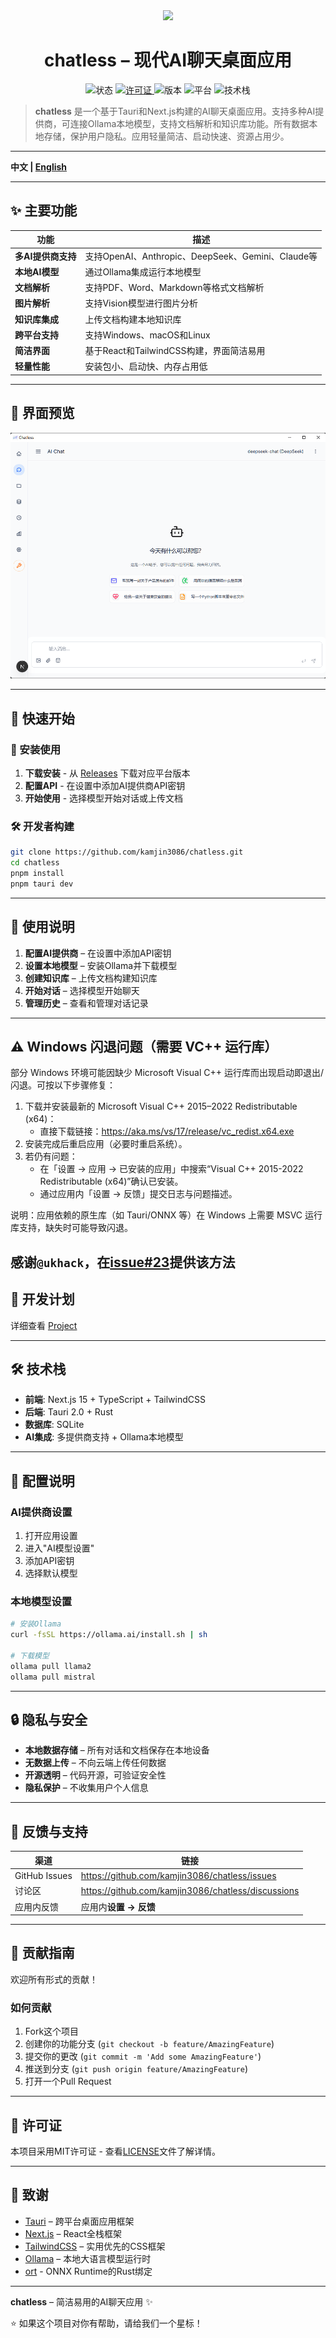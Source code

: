 <div align="center">
  <img  src="public/logo.svg"/>
</div>


<h1 align="center">
  chatless – 现代AI聊天桌面应用
</h1>

<p align="center">
  <img alt="状态" src="https://img.shields.io/badge/status-active-success?style=flat-square" />
  <a href="https://github.com/kamjin3086/chatless/blob/main/LICENSE">
    <img alt="许可证" src="https://img.shields.io/badge/license-MIT-green?style=flat-square" />
  </a>
  <img alt="版本" src="https://img.shields.io/badge/version-v0.1.0-blue?style=flat-square" />
  <img alt="平台" src="https://img.shields.io/badge/platform-cross--platform-orange?style=flat-square" />
  <img alt="技术栈" src="https://img.shields.io/badge/stack-Tauri%20%7C%20Next.js%20%7C%20Rust-purple?style=flat-square" />
</p>

> **chatless** 是一个基于Tauri和Next.js构建的AI聊天桌面应用。支持多种AI提供商，可连接Ollama本地模型，支持文档解析和知识库功能。所有数据本地存储，保护用户隐私。应用轻量简洁、启动快速、资源占用少。

---

**中文 | [English](README_EN.md)**

---

## ✨ 主要功能

| 功能 | 描述 |
| --- | --- |
| **多AI提供商支持** | 支持OpenAI、Anthropic、DeepSeek、Gemini、Claude等 |
| **本地AI模型** | 通过Ollama集成运行本地模型 |
| **文档解析** | 支持PDF、Word、Markdown等格式文档解析 |
| **图片解析** | 支持Vision模型进行图片分析 |
| **知识库集成** | 上传文档构建本地知识库 |
| **跨平台支持** | 支持Windows、macOS和Linux |
| **简洁界面** | 基于React和TailwindCSS构建，界面简洁易用 |
| **轻量性能** | 安装包小、启动快、内存占用低 |

---

## 📸 界面预览

![chatless截图](/docs/assets/screenshot-main1.png)

---

## 🚀 快速开始

### 🎯 安装使用
1. **下载安装** - 从 [Releases](https://github.com/kamjin3086/chatless/releases) 下载对应平台版本
2. **配置API** - 在设置中添加AI提供商API密钥
3. **开始使用** - 选择模型开始对话或上传文档

### 🛠️ 开发者构建
```bash
git clone https://github.com/kamjin3086/chatless.git
cd chatless
pnpm install
pnpm tauri dev
```

---

## 📝 使用说明

1. **配置AI提供商** – 在设置中添加API密钥
2. **设置本地模型** – 安装Ollama并下载模型
3. **创建知识库** – 上传文档构建知识库
4. **开始对话** – 选择模型开始聊天
5. **管理历史** – 查看和管理对话记录

---

## ⚠️ Windows 闪退问题（需要 VC++ 运行库）

部分 Windows 环境可能因缺少 Microsoft Visual C++ 运行库而出现启动即退出/闪退。可按以下步骤修复：

1. 下载并安装最新的 Microsoft Visual C++ 2015–2022 Redistributable (x64)：
   - 直接下载链接：<https://aka.ms/vs/17/release/vc_redist.x64.exe>
2. 安装完成后重启应用（必要时重启系统）。
3. 若仍有问题：
   - 在「设置 → 应用 → 已安装的应用」中搜索“Visual C++ 2015-2022 Redistributable (x64)”确认已安装。
   - 通过应用内「设置 → 反馈」提交日志与问题描述。

说明：应用依赖的原生库（如 Tauri/ONNX 等）在 Windows 上需要 MSVC 运行库支持，缺失时可能导致闪退。

感谢`@ukhack`，在[issue#23](https://github.com/kamjin3086/chatless/issues/23)提供该方法
---

## 🎯 开发计划

详细查看 [Project](https://github.com/users/kamjin3086/projects/1)

---

## 🛠️ 技术栈

- **前端**: Next.js 15 + TypeScript + TailwindCSS
- **后端**: Tauri 2.0 + Rust
- **数据库**: SQLite
- **AI集成**: 多提供商支持 + Ollama本地模型

---

## 🔧 配置说明

### AI提供商设置
1. 打开应用设置
2. 进入"AI模型设置"
3. 添加API密钥
4. 选择默认模型

### 本地模型设置
```bash
# 安装Ollama
curl -fsSL https://ollama.ai/install.sh | sh

# 下载模型
ollama pull llama2
ollama pull mistral
```

---

## 🔒 隐私与安全

* **本地数据存储** – 所有对话和文档保存在本地设备
* **无数据上传** – 不向云端上传任何数据
* **开源透明** – 代码开源，可验证安全性
* **隐私保护** – 不收集用户个人信息

---

## 💬 反馈与支持

| 渠道 | 链接 |
| --- | --- |
| GitHub Issues | <https://github.com/kamjin3086/chatless/issues> |
| 讨论区 | <https://github.com/kamjin3086/chatless/discussions> |
| 应用内反馈 | 应用内**设置 → 反馈** |

---

## 🤝 贡献指南

欢迎所有形式的贡献！

### 如何贡献
1. Fork这个项目
2. 创建你的功能分支 (`git checkout -b feature/AmazingFeature`)
3. 提交你的更改 (`git commit -m 'Add some AmazingFeature'`)
4. 推送到分支 (`git push origin feature/AmazingFeature`)
5. 打开一个Pull Request

---

## 📜 许可证

本项目采用MIT许可证 - 查看[LICENSE](LICENSE)文件了解详情。

---

## 🙏 致谢

- [Tauri](https://tauri.app/) – 跨平台桌面应用框架
- [Next.js](https://nextjs.org/) – React全栈框架
- [TailwindCSS](https://tailwindcss.com/) – 实用优先的CSS框架
- [Ollama](https://ollama.ai/) – 本地大语言模型运行时
- [ort](https://ort.pyke.io/) - ONNX Runtime的Rust绑定

---

<p align="center">

**chatless** – 简洁易用的AI聊天应用 ✨

⭐ 如果这个项目对你有帮助，请给我们一个星标！

</p> 
